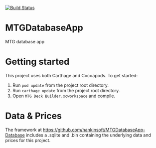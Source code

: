 [![Build Status](https://travis-ci.org/hankinsoft/MTGDatabaseApp.svg?branch=master)](https://travis-ci.org/hankinsoft/MTGDatabaseApp)

# MTGDatabaseApp
MTG database app

# Getting started
This project uses both Carthage and Cocoapods. To get started:
1. Run `pod update` from the project root directory.
2. Run `carthage update` from the project root directory.
3. Open `MTG Deck Builder.xcworkspace` and compile.

# Data & Prices
The framework at https://github.com/hankinsoft/MTGDatabaseApp-Database includes a .sqlite and .bin containing
the underlying data and prices for this project.
